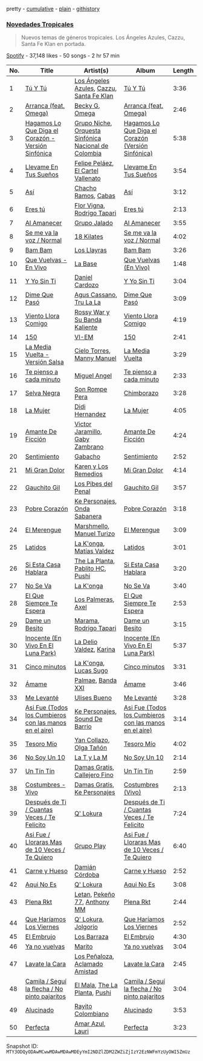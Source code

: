 pretty - [cumulative](/playlists/cumulative/37i9dQZF1DXatk5BgNhCd7.md) - [plain](/playlists/plain/37i9dQZF1DXatk5BgNhCd7) - [githistory](https://github.githistory.xyz/mackorone/spotify-playlist-archive/blob/main/playlists/plain/37i9dQZF1DXatk5BgNhCd7)

### [Novedades Tropicales](https://open.spotify.com/playlist/37i9dQZF1DXatk5BgNhCd7)

> Nuevos temas de géneros tropicales\. Los Ángeles Azules, Cazzu, Santa Fe Klan en portada.

[Spotify](https://open.spotify.com/user/spotify) - 37,148 likes - 50 songs - 2 hr 57 min

| No. | Title | Artist(s) | Album | Length |
|---|---|---|---|---|
| 1 | [Tú Y Tú](https://open.spotify.com/track/6gnbz54mNEfB82Tl9pv5Z1) | [Los Ángeles Azules](https://open.spotify.com/artist/0ZCO8oVkMj897cKgFH7fRW), [Cazzu](https://open.spotify.com/artist/6w3SkAHYPsQ1bxV7VDlG5y), [Santa Fe Klan](https://open.spotify.com/artist/4tm8CEdm4pkQsEh4jIr9Yp) | [Tú Y Tú](https://open.spotify.com/album/4kWBOGoMzrHdXf4dGzBPXp) | 3:36 |
| 2 | [Arranca \(feat\. Omega\)](https://open.spotify.com/track/6IdcyYfBz9LG3SWIKVyNgh) | [Becky G](https://open.spotify.com/artist/4obzFoKoKRHIphyHzJ35G3), [Omega](https://open.spotify.com/artist/1UjxAZqzphB1tsMb1aWBj0) | [Arranca \(feat\. Omega\)](https://open.spotify.com/album/3d0XlD9jrpNetVgDfsErG4) | 2:46 |
| 3 | [Hagamos Lo Que Diga el Corazón \- Versión Sinfónica](https://open.spotify.com/track/4hylk17Bo5u7qK7FfjNz7v) | [Grupo Niche](https://open.spotify.com/artist/1zng9JZpblpk48IPceRWs8), [Orquesta Sinfónica Nacional de Colombia](https://open.spotify.com/artist/7sUl9zCp7EkwUAnAEaH26W) | [Hagamos Lo Que Diga el Corazón \(Versión Sinfónica\)](https://open.spotify.com/album/4oQHXfUffQUYqRgb6zc4A2) | 5:38 |
| 4 | [Llevame En Tus Sueños](https://open.spotify.com/track/0MGNj51J2n4CUUS5mfqQ3J) | [Felipe Peláez](https://open.spotify.com/artist/6dexNK5MjEL8UvmA5MjSgg), [El Cartel Vallenato](https://open.spotify.com/artist/4DAKyqwlXgDOauAHOL2kat) | [Llevame En Tus Sueños](https://open.spotify.com/album/56w8djRlzo41DNeafd89tI) | 3:54 |
| 5 | [Así](https://open.spotify.com/track/2qrlCezQmUNKTL7nCpEfhP) | [Chacho Ramos](https://open.spotify.com/artist/7Bl9s8h4F1jcX1aJYHBpfm), [Cabas](https://open.spotify.com/artist/3W4lVkySjtIvd67UUg0F3i) | [Así](https://open.spotify.com/album/4ZxCJswa4u43DddKMxowj3) | 3:12 |
| 6 | [Eres tú](https://open.spotify.com/track/0Pitll8dA5EpLi6i85IkOT) | [Flor Vigna](https://open.spotify.com/artist/7xknmvFivAH3FxfLCQKuKE), [Rodrigo Tapari](https://open.spotify.com/artist/1wkImvL5XLLhrNcmX7sVt4) | [Eres tú](https://open.spotify.com/album/0nzH2tBvfKWN4AJ26TETH9) | 2:13 |
| 7 | [Al Amanecer](https://open.spotify.com/track/5IN5IyY7kj5bx3b1nUUsnV) | [Grupo Jalado](https://open.spotify.com/artist/71mQj8OrRgy3smRMjnFioM) | [Al Amanecer](https://open.spotify.com/album/2Zw7pr0YBCXBmuQinmGNrx) | 3:55 |
| 8 | [Se me va la voz / Normal](https://open.spotify.com/track/717a02PPNnSexxZySWaG9t) | [18 Kilates](https://open.spotify.com/artist/2rqtqFiCGyzaRSYdgMiMNC) | [Se me va la voz / Normal](https://open.spotify.com/album/3lEPODcqZx2MNFj1xbXAd8) | 4:02 |
| 9 | [Bam Bam](https://open.spotify.com/track/3dCoe7y94ornUePuIA2fou) | [Los Llayras](https://open.spotify.com/artist/2ArV1M689cANDANMu9OfBz) | [Bam Bam](https://open.spotify.com/album/0jlSEVTXKtDfoUeCTOGcZE) | 3:26 |
| 10 | [Que Vuelvas \- En Vivo](https://open.spotify.com/track/0Z5bUqfLXTPT0DfX5gIa6f) | [La Base](https://open.spotify.com/artist/2WXllWJylpBWxIAHHcTEQ0) | [Que Vuelvas \(En Vivo\)](https://open.spotify.com/album/55f3uyiaumuYOnewFODFYD) | 1:48 |
| 11 | [Y Yo Sin Ti](https://open.spotify.com/track/6ZafhodntQlhMfzHOwlmxw) | [Daniel Cardozo](https://open.spotify.com/artist/3Mr0TsHv8DUbDBMEFW2L9T) | [Y Yo Sin Ti](https://open.spotify.com/album/2hWhnJTo0ollElLB8rPIjR) | 3:04 |
| 12 | [Dime Que Pasó](https://open.spotify.com/track/3aflQMCMmqhs9S8JjGNIUG) | [Agus Cassano](https://open.spotify.com/artist/5Jmui4kpdCfcyz8KFSpHRY), [Tru La La](https://open.spotify.com/artist/1EsaxlwSz9CLqVRjZYnP3H) | [Dime Que Pasó](https://open.spotify.com/album/5gGUOdk6ryPztvUtN6VVZx) | 3:09 |
| 13 | [Viento Llora Comigo](https://open.spotify.com/track/5ZVrdoSnAoJJJOkxCCIpIS) | [Rossy War y Su Banda Kaliente](https://open.spotify.com/artist/04laTTTa6l3hNn8a1EG7UQ) | [Viento Llora Comigo](https://open.spotify.com/album/62tiMWfsaBSAZbcjQb7vll) | 4:19 |
| 14 | [150](https://open.spotify.com/track/1ZXqp0VNLjSOp561q0ibGy) | [VI\-EM](https://open.spotify.com/artist/44hJXrVhoyA1fV1dn4wdHC) | [150](https://open.spotify.com/album/6WtIuVl31By54AycY3tUHa) | 2:41 |
| 15 | [La Media Vuelta \- Versión Salsa](https://open.spotify.com/track/42p0wbRmmYsxV7urL8ijki) | [Cielo Torres](https://open.spotify.com/artist/7AqX9JGo4WdLp5gPNSRoDJ), [Manny Manuel](https://open.spotify.com/artist/7gSCtDiDLABfTqTc1OYjKd) | [La Media Vuelta](https://open.spotify.com/album/3Xi5dIMcuaIpcZorzYGaSv) | 3:29 |
| 16 | [Te pienso a cada minuto](https://open.spotify.com/track/065BDLMfMqD9OBXBmNk3CT) | [Miguel Angel](https://open.spotify.com/artist/4XJ0JtGRa6QKkKvaQPrYKL) | [Te pienso a cada minuto](https://open.spotify.com/album/5VlFHeTlSogZExiwRpUsVr) | 2:33 |
| 17 | [Selva Negra](https://open.spotify.com/track/0Lo4WKDnkroJqWIECAZcEW) | [Son Rompe Pera](https://open.spotify.com/artist/0UKHKimjIGeFoS29LxWf4V) | [Chimborazo](https://open.spotify.com/album/5SoVWdOnGrsehICGyHs9IB) | 3:28 |
| 18 | [La Mujer](https://open.spotify.com/track/2GQ4ey8Dzq8ZkvW15yrl48) | [Didi Hernandez](https://open.spotify.com/artist/4BcT4O9HRp3BUIKTsNtwZH) | [La Mujer](https://open.spotify.com/album/40deup3Khxr7OdrwTtdog6) | 4:05 |
| 19 | [Amante De Ficción](https://open.spotify.com/track/70m35UFbS3jA2JtkQb4nvN) | [Victor Jaramillo](https://open.spotify.com/artist/1Cd1HdiwA8RF0tBgCuSLU1), [Gaby Zambrano](https://open.spotify.com/artist/4jIRqX8X6rSrmxIIl1ytFX) | [Amante De Ficción](https://open.spotify.com/album/342bPgS4durNJlV0zh6KW8) | 4:24 |
| 20 | [Sentimiento](https://open.spotify.com/track/6DTrDC4N7FMR2bThvW9RVy) | [Gabacho](https://open.spotify.com/artist/45L7xrCulh5DcK2ueYJZKu) | [Sentimiento](https://open.spotify.com/album/53nvTD2BYsEqicPz4hhuQY) | 2:52 |
| 21 | [Mi Gran Dolor](https://open.spotify.com/track/3XVA4rOpkLVHtrkCiCxiFh) | [Karen y Los Remedios](https://open.spotify.com/artist/6uSvvhlipeAh7lrqB9VTmv) | [Mi Gran Dolor](https://open.spotify.com/album/62iKnAAlp6vwalTBkRCC3Y) | 4:14 |
| 22 | [Gauchito Gil](https://open.spotify.com/track/1InhW18GG1U0aGpxVNo5Oq) | [Los Pibes del Penal](https://open.spotify.com/artist/23h9kiR8GTLVQyoGWVubqi) | [Gauchito Gil](https://open.spotify.com/album/4FCJM2t9lb5NUW7Q1kTkPP) | 3:57 |
| 23 | [Pobre Corazón](https://open.spotify.com/track/1gpayq8BQ8Z1AZSCHUeZOC) | [Ke Personajes](https://open.spotify.com/artist/06Q5VlSAku57lFzyME3HrM), [Onda Sabanera](https://open.spotify.com/artist/25CQYerNOaucOLHuEuvC9P) | [Pobre Corazón](https://open.spotify.com/album/1IV4edNM4eYtHUOieGtIj9) | 3:18 |
| 24 | [El Merengue](https://open.spotify.com/track/51FvjPEGKq2zByeeEQ43V9) | [Marshmello](https://open.spotify.com/artist/64KEffDW9EtZ1y2vBYgq8T), [Manuel Turizo](https://open.spotify.com/artist/0tmwSHipWxN12fsoLcFU3B) | [El Merengue](https://open.spotify.com/album/6sU751LOdNBPvVErW1GunP) | 3:09 |
| 25 | [Latidos](https://open.spotify.com/track/2WFrChyI5KlmxunG45Sqws) | [La K'onga](https://open.spotify.com/artist/3ghRXw2nUEH2THaL82hw8R), [Matías Valdez](https://open.spotify.com/artist/6SGCqG5HEr5gFZR9ct8wID) | [Latidos](https://open.spotify.com/album/307d2X9AdbxbyFd008xmn7) | 3:01 |
| 26 | [Si Esta Casa Hablara](https://open.spotify.com/track/2F3j0BgLcRjuAd7gAvrlQp) | [The La Planta](https://open.spotify.com/artist/4oZolC0sCwCAKqsNXfRlVS), [Pablito HC](https://open.spotify.com/artist/3VGOer5eApPF1qsyYXlMFT), [Pushi](https://open.spotify.com/artist/1l6UgL5G16tId4qoYH8qJn) | [Si Esta Casa Hablara](https://open.spotify.com/album/7JTFZ8I4RPHodlhmX2faiP) | 3:20 |
| 27 | [No Se Va](https://open.spotify.com/track/44VMZB1D8fovWxdDIwIPo6) | [La K'onga](https://open.spotify.com/artist/3ghRXw2nUEH2THaL82hw8R) | [No Se Va](https://open.spotify.com/album/7Cn5f97ZxIoUwstXEtWaTJ) | 3:40 |
| 28 | [El Que Siempre Te Espera](https://open.spotify.com/track/7DamHboUtPW1M1K6EkIg4c) | [Los Palmeras](https://open.spotify.com/artist/2Htm0q72SjGSmsy8EOIhRG), [Axel](https://open.spotify.com/artist/32x1uogH2zajP85pzZAtuE) | [El Que Siempre Te Espera](https://open.spotify.com/album/05JrWs6dpHryCNWvcbTRwG) | 2:53 |
| 29 | [Dame un Besito](https://open.spotify.com/track/2Vl1IkovKwtLBAVUdOqZ0a) | [Marama](https://open.spotify.com/artist/4GepMkTgrIZECoCC55vqjW), [Rodrigo Tapari](https://open.spotify.com/artist/1wkImvL5XLLhrNcmX7sVt4) | [Dame un Besito](https://open.spotify.com/album/2KephD8YhQRMfagIcLI7r8) | 3:15 |
| 30 | [Inocente \(En Vivo En El Luna Park\)](https://open.spotify.com/track/6qM2i722HNgqvpNBwYzKIk) | [La Delio Valdez](https://open.spotify.com/artist/3tzacGOmngxUV8W8lU9h3Q), [Karina](https://open.spotify.com/artist/1QZuAtDYNrk2QMogJulsyq) | [Inocente \(En Vivo En El Luna Park\)](https://open.spotify.com/album/2HsF8RzCLIH8Mz5dt1mSrf) | 5:37 |
| 31 | [Cinco minutos](https://open.spotify.com/track/4M7gtZi4Tai6gJMIkNzWcC) | [La K'onga](https://open.spotify.com/artist/3ghRXw2nUEH2THaL82hw8R), [Lucas Sugo](https://open.spotify.com/artist/0WnP62TjkFfRrt52yE8zcX) | [Cinco minutos](https://open.spotify.com/album/2q2u75ecRs9D2IhKY2bo1R) | 3:31 |
| 32 | [Ámame](https://open.spotify.com/track/654pI1J9vB1K8SSVUe0ZUP) | [Palmae](https://open.spotify.com/artist/6UnXebpVutLe2rgBz108JR), [Banda XXI](https://open.spotify.com/artist/4She1focTkX0pwpJUtS5eo) | [Ámame](https://open.spotify.com/album/4swAxvFAAKtzCLFDZjM6mz) | 3:46 |
| 33 | [Me Levanté](https://open.spotify.com/track/0VyS8re7IhTDbpZmKrKfv2) | [Ulises Bueno](https://open.spotify.com/artist/2UqRkW2wfEkZmyvKyTTv2W) | [Me Levanté](https://open.spotify.com/album/2mHs7EdBXg7dMkFvDMZC9d) | 3:28 |
| 34 | [Asi Fue \(Todos los Cumbieros con las manos en el aire\)](https://open.spotify.com/track/1TqVbvwPmESLvgkueeJI4V) | [Ke Personajes](https://open.spotify.com/artist/06Q5VlSAku57lFzyME3HrM), [Sound De Barrio](https://open.spotify.com/artist/6jz0DkcaOtGlaNOA67rzIU) | [Asi Fue \(Todos los Cumbieros con las manos en el aire\)](https://open.spotify.com/album/1jnDr8K9IxgrZM94g6fXD1) | 3:14 |
| 35 | [Tesoro Mío](https://open.spotify.com/track/1Rl1t74MdEZVcRHYVSdawK) | [Yan Collazo](https://open.spotify.com/artist/6D9rSZLgUiBRupCIsfhErW), [Olga Tañón](https://open.spotify.com/artist/4pv1Jo4PbYI8LMADJoTWjE) | [Tesoro Mío](https://open.spotify.com/album/60l2KWmlLtMEPWJMNLv3UD) | 4:02 |
| 36 | [No Soy Un 10](https://open.spotify.com/track/3S3WhDTKcVtuRfWfJulLuE) | [La T y La M](https://open.spotify.com/artist/1FxPMQ9A0882eNDx3ZkD6B) | [No Soy Un 10](https://open.spotify.com/album/1w15wkI8Fnelrb4dMkCiFr) | 2:14 |
| 37 | [Un Tín Tín](https://open.spotify.com/track/2gRN8dGLqnpj0TKoGE8sb5) | [Damas Gratis](https://open.spotify.com/artist/3YeBTR1Q1rUxKguz4jP6UV), [Callejero Fino](https://open.spotify.com/artist/6GRwwWAtmusrgAL5JF9Dfr) | [Un Tín Tín](https://open.spotify.com/album/4a5QcsvWyKziBN7cNw1E5b) | 2:59 |
| 38 | [Costumbres \- Vivo](https://open.spotify.com/track/6HT88WDVwEJiHEbPuQ5XcB) | [Damas Gratis](https://open.spotify.com/artist/3YeBTR1Q1rUxKguz4jP6UV), [Ke Personajes](https://open.spotify.com/artist/06Q5VlSAku57lFzyME3HrM) | [Costumbres \(Vivo\)](https://open.spotify.com/album/5bF1CFdbRtYvsCbVro137h) | 2:13 |
| 39 | [Después de Ti / Cuantas Veces / Te Felicito](https://open.spotify.com/track/7b4hZRdUXRgCWJxQZhA7Kf) | [Q' Lokura](https://open.spotify.com/artist/7dlkBH23ERFXxuNoMHq94Y) | [Después de Ti / Cuantas Veces / Te Felicito](https://open.spotify.com/album/1wGqGNxHO2R8jIYNh3Y6TF) | 7:24 |
| 40 | [Asi Fue / Lloraras Mas de 10 Veces / Te Quiero](https://open.spotify.com/track/5PDjNRHHWb31OL09yfX1rT) | [Grupo Play](https://open.spotify.com/artist/2PFG7Z9o7dUTCCVAuzZYJS) | [Asi Fue / Lloraras Mas de 10 Veces / Te Quiero](https://open.spotify.com/album/2UBWfidfb9slANGxBGUjkq) | 6:40 |
| 41 | [Carne y Hueso](https://open.spotify.com/track/4fBwGayooviYEnA9JtVvCO) | [Damián Córdoba](https://open.spotify.com/artist/7e3BSeFzlCGyAdbsUbgUaD) | [Carne y Hueso](https://open.spotify.com/album/3MhwWWlj5z3P2BbnyQr5od) | 2:52 |
| 42 | [Aqui No Es](https://open.spotify.com/track/7xUuyJLGZg0osGSxhlI8MV) | [Q' Lokura](https://open.spotify.com/artist/7dlkBH23ERFXxuNoMHq94Y) | [Aqui No Es](https://open.spotify.com/album/39ONwIdsefek7bPlFV75an) | 3:08 |
| 43 | [Plena Rkt](https://open.spotify.com/track/2cOcNId9bPrHwIVuq5sJme) | [Letan](https://open.spotify.com/artist/14LqX7WKEinOwg1VZcM1xE), [Pekeño 77](https://open.spotify.com/artist/5eIRbSES1yeGSBuqZ4xvuD), [Anthony MM](https://open.spotify.com/artist/3L0TDlLE2v4lWjz5vw3vE8) | [Plena Rkt](https://open.spotify.com/album/5QXEiMJOD1b4tTzhEEdzln) | 2:44 |
| 44 | [Que Haríamos Los Viernes](https://open.spotify.com/track/2yCHNfgE1Fv7XvUHuylxmP) | [Q' Lokura](https://open.spotify.com/artist/7dlkBH23ERFXxuNoMHq94Y), [Jolgorio](https://open.spotify.com/artist/43SEoQ5rWEMSH4GeYC8zeM) | [Que Haríamos Los Viernes](https://open.spotify.com/album/5Nd7F84xr2g6puSKXSMS9q) | 2:52 |
| 45 | [El Embrujo](https://open.spotify.com/track/2NHZZQftpTBp80N1xM311i) | [Los Barraza](https://open.spotify.com/artist/5uX7ebKHlBttut8EUM9Uzs) | [El Embrujo](https://open.spotify.com/album/2CQFYTodzrTAvEPUVlnPH8) | 4:30 |
| 46 | [Ya no vuelvas](https://open.spotify.com/track/0qo3TV9s4xXjDNvhn3xKIS) | [Marito](https://open.spotify.com/artist/6635eN3p3KGQiPdlFFvred) | [Ya no vuelvas](https://open.spotify.com/album/1neUuj2OkhOvvsE8jz7gfg) | 3:04 |
| 47 | [Lavate la Cara](https://open.spotify.com/track/3O7Nx0Kp3QDs9dngn0enj2) | [Los Peñaloza](https://open.spotify.com/artist/5HCLthv6IZFjkrhGMHKmli), [Aclamado Amistad](https://open.spotify.com/artist/5kmcANJ07GntkrPxTW8PnW) | [Lavate la Cara](https://open.spotify.com/album/2TdkmjdNUqYzzZ4to1yLmh) | 2:45 |
| 48 | [Camila / Seguí la flecha / No pinto pajaritos](https://open.spotify.com/track/1qTBg3MqElniTUD4DF3dcE) | [El Mala](https://open.spotify.com/artist/1LSYfRidvKN3sUXOg8HDWC), [The La Planta](https://open.spotify.com/artist/4oZolC0sCwCAKqsNXfRlVS), [Pushi](https://open.spotify.com/artist/1l6UgL5G16tId4qoYH8qJn) | [Camila / Seguí la flecha / No pinto pajaritos](https://open.spotify.com/album/3Du6tfNXrSoamWDmsQ58Zr) | 3:04 |
| 49 | [Alucinado](https://open.spotify.com/track/5E5BDQdq5uYYnY95hlqjs5) | [Rayito Colombiano](https://open.spotify.com/artist/3yJUTkFm88TiJPLhLHKumn) | [Alucinado](https://open.spotify.com/album/6YXKj7WGFu6asG1yLHgzWD) | 3:53 |
| 50 | [Perfecta](https://open.spotify.com/track/6ENJrMm3Kxj6pZKGGB3DLI) | [Amar Azul](https://open.spotify.com/artist/04TVfWdJWbfH0FOT2zA1Tg), [Lauri](https://open.spotify.com/artist/5DkMnet9UIBiZY5TlAPsKo) | [Perfecta](https://open.spotify.com/album/4t1mtvtgdEtwlfen0Ks7yp) | 3:23 |

Snapshot ID: `MTY3ODQyODAwMCwwMDAwMDAwMDEyYmI2NDZlZDM2ZWZiZjIzY2EzNWFmYzUyOWI5ZmUz`
